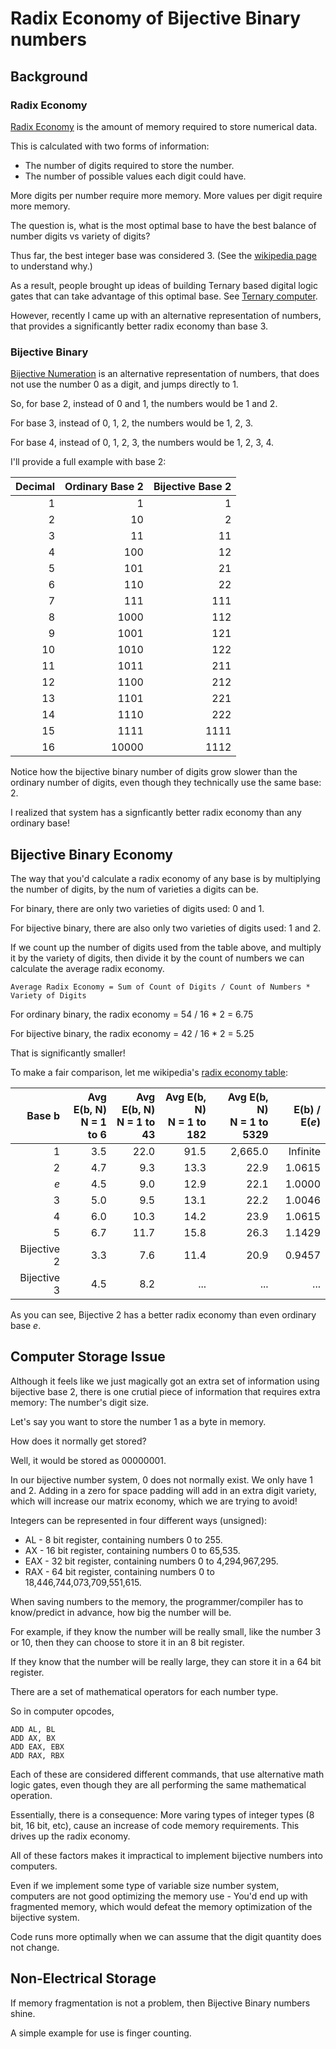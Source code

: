 # Radix Economy of Bijective Binary numbers
## Background
### Radix Economy
[Radix Economy](https://en.wikipedia.org/wiki/Radix_economy) is the amount of memory required to store numerical data.

This is calculated with two forms of information:

* The number of digits required to store the number.
* The number of possible values each digit could have.

More digits per number require more memory. More values per digit require more memory.

The question is, what is the most optimal base to have the best balance of number digits vs variety of digits?

Thus far, the best integer base was considered 3. (See the [wikipedia page](https://en.wikipedia.org/wiki/Radix_economy) to understand why.)

As a result, people brought up ideas of building Ternary based digital logic gates that can take advantage of this optimal base. See [Ternary computer](https://en.wikipedia.org/wiki/Ternary_computer).

However, recently I came up with an alternative representation of numbers, that provides a significantly better radix economy than base 3.

### Bijective Binary
[Bijective Numeration](https://en.wikipedia.org/wiki/Bijective_numeration) is an alternative representation of numbers, that does not use the number 0 as a digit, and jumps directly to 1.

So, for base 2, instead of 0 and 1, the numbers would be 1 and 2.

For base 3, instead of 0, 1, 2, the numbers would be 1, 2, 3.

For base 4, instead of 0, 1, 2, 3, the numbers would be 1, 2, 3, 4.

I'll provide a full example with base 2:

Decimal | Ordinary Base 2 | Bijective Base 2
---:| ---:| ---:
1 | 1 | 1
2 | 10 | 2
3 | 11 | 11
4 | 100 | 12
5 | 101 | 21
6 | 110 | 22
7 | 111 | 111
8 | 1000 | 112
9 | 1001 | 121
10 | 1010 | 122
11 | 1011 | 211
12 | 1100 | 212
13 | 1101 | 221
14 | 1110 | 222
15 | 1111 | 1111
16 | 10000 | 1112

Notice how the bijective binary number of digits grow slower than the ordinary number of digits, even though they technically use the same base: 2.

I realized that system has a signficantly better radix economy than any ordinary base!

## Bijective Binary Economy

The way that you'd calculate a radix economy of any base is by multiplying the number of digits, by the num of varieties a digits can be.

For binary, there are only two varieties of digits used: 0 and 1.

For bijective binary, there are also only two varieties of digits used: 1 and 2.

If we count up the number of digits used from the table above, and multiply it by the variety of digits, then divide it by the count of numbers we can calculate the average radix economy.

    Average Radix Economy = Sum of Count of Digits / Count of Numbers * Variety of Digits

For ordinary binary, the radix economy = 54 / 16 * 2 = 6.75

For bijective binary, the radix economy = 42 / 16 * 2 = 5.25

That is significantly smaller!

To make a fair comparison, let me wikipedia's [radix economy table](https://en.wikipedia.org/wiki/Radix_economy#Comparing_different_bases):

Base b | Avg E(b, N)<br> N = 1 to 6 | Avg E(b, N)<br> N = 1 to 43 | Avg E(b, N)<br> N = 1 to 182 | Avg E(b, N)<br> N = 1 to 5329 | E(b) / E(*e*)
---: | ---: | ---: | ---: | ---: | ---:
1 | 3.5 | 22.0 | 91.5 | 2,665.0 | Infinite
2 | 4.7 | 9.3 | 13.3 | 22.9 | 1.0615
*e* | 4.5 | 9.0 | 12.9 | 22.1 | 1.0000
3 | 5.0 | 9.5 | 13.1 | 22.2 | 1.0046
4 | 6.0 | 10.3 | 14.2 | 23.9 | 1.0615
5 | 6.7 | 11.7 | 15.8 | 26.3 | 1.1429
Bijective 2 | 3.3 | 7.6 | 11.4 | 20.9 | 0.9457
Bijective 3 | 4.5 | 8.2 | ... | ... | ...

As you can see, Bijective 2 has a better radix economy than even ordinary base *e*.

## Computer Storage Issue

Although it feels like we just magically got an extra set of information using bijective base 2, there is one crutial piece of information that requires extra memory: The number's digit size.

Let's say you want to store the number 1 as a byte in memory.

How does it normally get stored?

Well, it would be stored as 00000001.

In our bijective number system, 0 does not normally exist. We only have 1 and 2. Adding in a zero for space padding will add in an extra digit variety, which will increase our matrix economy, which we are trying to avoid!

Integers can be represented in four different ways (unsigned):

* AL - 8 bit register, containing numbers 0 to 255.
* AX - 16 bit register, containing numbers 0 to 65,535.
* EAX - 32 bit register, containing numbers 0 to 4,294,967,295.
* RAX - 64 bit register, containing numbers 0 to 18,446,744,073,709,551,615.

When saving numbers to the memory, the programmer/compiler has to know/predict in advance, how big the number will be.

For example, if they know the number will be really small, like the number 3 or 10, then they can choose to store it in an 8 bit register.

If they know that the number will be really large, they can store it in a 64 bit register.

There are a set of mathematical operators for each number type.

So in computer opcodes,

    ADD AL, BL
    ADD AX, BX
    ADD EAX, EBX
    ADD RAX, RBX

Each of these are considered different commands, that use alternative math logic gates, even though they are all performing the same mathematical operation.

Essentially, there is a consequence: More varing types of integer types (8 bit, 16 bit, etc), cause an increase of code memory requirements. This drives up the radix economy.

All of these factors makes it impractical to implement bijective numbers into computers.

Even if we implement some type of variable size number system, computers are not good optimizing the memory use - You'd end up with fragmented memory, which would defeat the memory optimization of the bijective system.

Code runs more optimally when we can assume that the digit quantity does not change.

## Non-Electrical Storage
If memory fragmentation is not a problem, then Bijective Binary numbers shine.

A simple example for use is finger counting.
